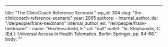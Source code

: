 ---
  title: "The ClinicCoach Reference Scenario."
  wp_id: 304
  slug: "the-cliniccoach-reference-scenario"
  year: 2005
  authors: 
    - 
      internal_author_de: "/de/people/frank-heidmann"
      internal_author_en: "/en/people/frank-heidmann"
    - 
      name: "Hovfenschield, E."
      url: "null"
  outlet: "In: Stephanidis, C. (Ed.): Universal Access in Health Telematics. Berlin: Springer, pp. 64-68."
  body: ""
